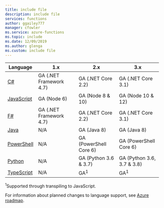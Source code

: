 ```yaml
---
title: include file
description: include file
services: functions
author: ggailey777
manager: cfowler
ms.service: azure-functions
ms.topic: include
ms.date: 12/09/2019
ms.author: glenga
ms.custom: include file
---
```


|Language                                 |1.x         |2.x| 3.x |
|-----------------------------------------|------------|---| --- |
|[C#](../articles/azure-functions/functions-reference-csharp.md)|GA (.NET Framework 4.7)|GA (.NET Core 2.2)| GA (.NET Core 3.1) |
|[JavaScript](../articles/azure-functions/functions-reference-node.md)|GA (Node 6)|GA (Node 8 & 10)| GA (Node 10 & 12) |
|[F#](../articles/azure-functions/functions-reference-fsharp.md)|GA (.NET Framework 4.7)|GA (.NET Core 2.2)| GA (.NET Core 3.1) |
|[Java](../articles/azure-functions/functions-reference-java.md)|N/A|GA (Java 8)| GA (Java 8)|
|[PowerShell](../articles/azure-functions/functions-reference-powershell.md) |N/A|GA (PowerShell Core 6)| GA (PowerShell Core 6)|
|[Python](../articles/azure-functions/functions-reference-python.md)|N/A|GA (Python 3.6 & 3.7)| GA (Python 3.6, 3.7 & 3.8)|
|[TypeScript](../articles/azure-functions/functions-reference-node.md#typescript) |N/A|GA<sup>1</sup>| GA<sup>1</sup> |


<sup>1</sup>Supported through transpiling to JavaScript.

For information about planned changes to language support, see [Azure roadmap](https://azure.microsoft.com/roadmap/?tag=functions).
